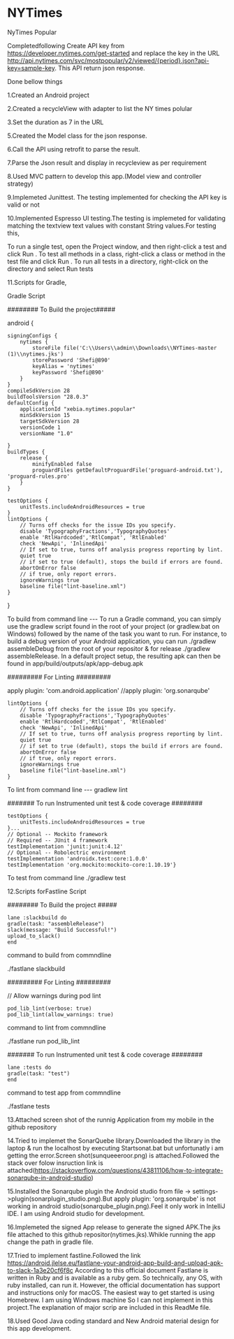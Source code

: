 # NYTimes
NyTimes Popular

Completedfollowing 
Create API key from https://developer.nytimes.com/get-started 
and replace the key in the URL http://api.nytimes.com/svc/mostpopular/v2/viewed/{period}.json?api-key=sample-key.
This API return json response.

Done bellow things

1.Created an Android project

2.Created a recycleView with adapter to list the NY times polular

3.Set the duration as 7 in the URL

5.Created the Model class for the json response.

6.Call the API using retrofit to parse the result. 

7.Parse the Json result and display in recycleview as per requirement

8.Used MVC pattern to develop this app.(Model view and controller strategy)

9.Implemeted Junittest. The testing implemented for checking the API key is valid or not

10.Implemented Espresso UI testing.The testing is implemeted  for validating matching the textview text values with constant String values.For testing this, 

To run a single test, open the Project window, and then right-click a test and click Run .
To test all methods in a class, right-click a class or method in the test file and click Run .
To run all tests in a directory, right-click on the directory and select Run tests


11.Scripts for Gradle,

Gradle Script 

######## To Build the project#####

android {

    signingConfigs {
        nytimes {
            storeFile file('C:\\Users\\admin\\Downloads\\NYTimes-master (1)\\nytimes.jks')
            storePassword 'Shefi@890'
            keyAlias = 'nytimes'
            keyPassword 'Shefi@890'
        }
    }
    compileSdkVersion 28
    buildToolsVersion "28.0.3"
    defaultConfig {
        applicationId "xebia.nytimes.popular"
        minSdkVersion 15
        targetSdkVersion 28
        versionCode 1
        versionName "1.0"

    }
    buildTypes {
        release {
            minifyEnabled false
            proguardFiles getDefaultProguardFile('proguard-android.txt'), 'proguard-rules.pro'
        }
    }

    testOptions {
        unitTests.includeAndroidResources = true
    }
    lintOptions {
        // Turns off checks for the issue IDs you specify.
        disable 'TypographyFractions','TypographyQuotes'
        enable 'RtlHardcoded','RtlCompat', 'RtlEnabled'
        check 'NewApi', 'InlinedApi'
        // If set to true, turns off analysis progress reporting by lint.
        quiet true
        // if set to true (default), stops the build if errors are found.
        abortOnError false
        // if true, only report errors.
        ignoreWarnings true
        baseline file("lint-baseline.xml")
    }
}

 To build from command line --- To run a Gradle command, you can simply use the gradlew script found in the root of your project (or gradlew.bat on Windows) followed by the name of the task you want to run. For instance, to build a debug version of your Android application, you can run ./gradlew assembleDebug from the root of your repositor & for release ./gradlew assembleRelease. In a default project setup, the resulting apk can then be found in app/build/outputs/apk/app-debug.apk

######### For Linting #########

 apply plugin: 'com.android.application'
//apply plugin: 'org.sonarqube'

   
    lintOptions {
        // Turns off checks for the issue IDs you specify.
        disable 'TypographyFractions','TypographyQuotes'
        enable 'RtlHardcoded','RtlCompat', 'RtlEnabled'
        check 'NewApi', 'InlinedApi'
        // If set to true, turns off analysis progress reporting by lint.
        quiet true
        // if set to true (default), stops the build if errors are found.
        abortOnError false
        // if true, only report errors.
        ignoreWarnings true
        baseline file("lint-baseline.xml")
    }


    
To lint from command line --- gradlew lint

####### To run Instrumented unit test & code coverage ########
    
    testOptions {
        unitTests.includeAndroidResources = true
    }...
    // Optional -- Mockito framework
    // Required -- JUnit 4 framework
    testImplementation 'junit:junit:4.12'
    // Optional -- Robolectric environment
    testImplementation 'androidx.test:core:1.0.0'
    testImplementation 'org.mockito:mockito-core:1.10.19'}
   
To test from command line 
./gradlew test

12.Scripts forFastline Script 

######## To Build the project #####

    lane :slackbuild do
    gradle(task: "assembleRelease")
    slack(message: "Build Successful!")
    upload_to_slack()
    end

command to build from commndline 

./fastlane slackbuild


######### For Linting #########

// Allow warnings during pod lint

    pod_lib_lint(verbose: true)
    pod_lib_lint(allow_warnings: true)
   

command to lint from commndline  

./fastlane run pod_lib_lint

####### To run Instrumented unit test & code coverage ########

    lane :tests do
    gradle(task: "test")
    end

command to test app from commndline  

./fastlane tests 

13.Attached screen shot of the runnig  Application from my mobile in the github repository

14.Tried to implemet the SonarQuebe library.Downloaded the library in the laptop & run the localhost by executing Startsonat.bat but unfortunatly i am getting the error.Screen shot(sunqueeeroor.png) is attached.Followed the stack over folow insruction link is attached(https://stackoverflow.com/questions/43811106/how-to-integrate-sonarqube-in-android-studio)

15.Installed the Sonarqube plugin the Android studio from file -> settings->plugin(sonarplugin_studio.png).But apply plugin: 'org.sonarqube' is not working in android studio(sonarqube_plugin.png).Feel it only work in IntelliJ IDE. I am using Android studio for development. 

16.Implemeted the signed App release to generate the signed APK.The jks file attached to this github repositor(nytimes.jks).Whikle running the app change the path in gradle  file.

17.Tried to implement fastline.Followed the link https://android.jlelse.eu/fastlane-your-android-app-build-and-upload-apk-to-slack-1a3e20cf6f8c According to this official document Fastlane is written in Ruby and is available as a ruby gem. So technically, any OS, with ruby installed, can run it. However, the official documentation has support and instructions only for macOS. The easiest way to get started is using Homebrew. I am using Windows machine So I can not implement in this project.The explanation of major scrip are included in this ReadMe file. 

18.Used Good Java coding standard and New Android material design for this app development.
